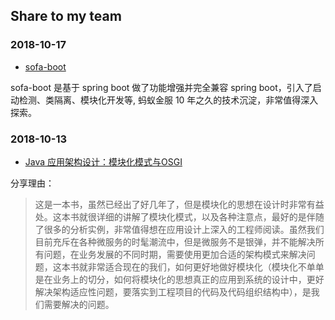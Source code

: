 
## Share to my team

### 2018-10-17

- [sofa-boot](https://github.com/alipay/sofa-boot)

sofa-boot 是基于 spring boot 做了功能增强并完全兼容 spring boot，引入了启动检测、类隔离、模块化开发等, 蚂蚁金服 10 年之久的技术沉淀，非常值得深入探索。

### 2018-10-13

- [Java 应用架构设计：模块化模式与OSGI](https://pan.baidu.com/s/13KtO6WTgrzq_eIEeorZziQ)

分享理由：

> 这是一本书，虽然已经出了好几年了，但是模块化的思想在设计时非常有益处。这本书就很详细的讲解了模块化模式，以及各种注意点，最好的是伴随了很多的分析实例，非常值得想在应用设计上深入的工程师阅读。虽然我们目前充斥在各种微服务的时髦潮流中，但是微服务不是银弹，并不能解决所有问题，在业务发展的不同时期，需要使用更加合适的架构模式来解决问题，这本书就非常适合现在的我们，如何更好地做好模块化（模块化不单单是在业务上的切分，如何将模块化的思想真正的应用到系统的设计中，更好解决架构适应性问题，要落实到工程项目的代码及代码组织结构中），是我们需要解决的问题。
